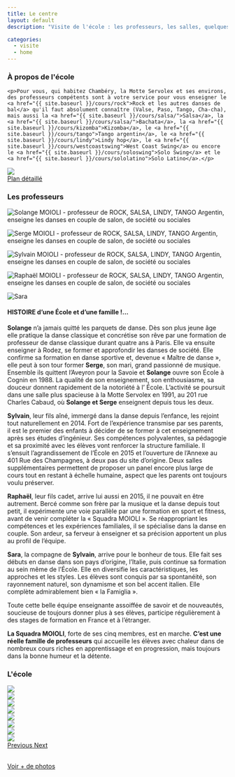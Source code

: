 ```yaml
---
title: Le centre
layout: default
description: "Visite de l'école : les professeurs, les salles, quelques photos"

categories:
  - visite
  - home
---
```


<div class="row">
  <div class="col-md-7">
    <h3>À propos de l'école</h3>

    <p>Pour vous, qui habitez Chambéry, la Motte Servolex et ses environs, des professeurs compétents sont à votre service pour vous enseigner le <a href="{{ site.baseurl }}/cours/rock">Rock et les autres danses de bal</a> qu'il faut absolument connaître (Valse, Paso, Tango, Cha-cha), mais aussi la <a href="{{ site.baseurl }}/cours/salsa/">Salsa</a>, la <a href="{{ site.baseurl }}/cours/salsa/">Bachata</a>, la <a href="{{ site.baseurl }}/cours/kizomba">Kizomba</a>, le <a href="{{ site.baseurl }}/cours/tango">Tango argentin</a>, le <a href="{{ site.baseurl }}/cours/lindy">Lindy hop</a>, le <a href="{{ site.baseurl }}/cours/westcoastswing">West Coast Swing</a> ou encore le <a href="{{ site.baseurl }}/cours/soloswing">Solo Swing</a> et le <a href="{{ site.baseurl }}/cours/sololatino">Solo Latino</a>.</p>
  </div>
  <div class="col-md-5 text-center">
    <a href="{{ site.baseurl }}/plan_acces/">
      <img src="{{ site.baseurl }}/images/plan.jpg" /><br/>
      <span class="fa fa-arrow-right"></span> Plan détaillé
    </a>
  </div>
</div>

<h3>Les professeurs</h3>

<div class="row justify-content-around">
  <div class="col-6 col-sm-4 col-md-2">
    <p class="text-center">
    <img src="{{ site.baseurl }}/images/solange.jpg" class="img-fluid center-block"
    alt="Solange MOIOLI - professeur de ROCK, SALSA, LINDY, TANGO Argentin, enseigne les danses en couple de salon, de société ou sociales">
    </p>
  </div>
  <div class="col-6 col-sm-4 col-md-2">
    <p class="text-center">
    <img src="{{ site.baseurl }}/images/serge.jpg" class="img-fluid center-block"
    alt="Serge MOIOLI - professeur de ROCK, SALSA, LINDY, TANGO Argentin, enseigne les danses en couple de salon, de société ou sociales">
    </p>
  </div>
  <div class="col-6 col-sm-4 col-md-2">
    <p class="text-center">
    <img src="{{ site.baseurl }}/images/sylvain.jpg" class="img-fluid center-block"
    alt="Sylvain MOIOLI - professeur de ROCK, SALSA, LINDY, TANGO Argentin, enseigne les danses en couple de salon, de société ou sociales">
    </p>
  </div>
  <div class="col-6 col-sm-4 col-md-2">
    <p class="text-center">
    <img src="{{ site.baseurl }}/images/raphael.jpg" class="img-fluid center-block"
    alt="Raphaël MOIOLI - professeur de ROCK, SALSA, LINDY, TANGO Argentin, enseigne les danses en couple de salon, de société ou sociales">
    </p>
  </div>
  <div class="col-6 col-sm-4 col-md-2">
    <p class="text-center">
    <img src="{{ site.baseurl }}/images/sara.jpg" class="img-fluid center-block"
    alt="Sara">
    </p>
  </div>
</div>
<div class="row">
  <div class="col">
  <h4>
  HISTOIRE d’une École et d’une famille !…
  </h4>

<div markdown="1">


**Solange** n’a jamais quitté les parquets de danse. Dès son plus jeune âge elle pratique la danse classique et concrétise son rêve par une formation de professeur de danse classique durant quatre ans à Paris.
Elle va ensuite enseigner à Rodez, se former et approfondir les danses de société. Elle confirme sa formation en danse sportive et, devenue « Maître de danse », elle peut à son tour former **Serge**, son mari, grand passionné de musique.
Ensemble ils quittent l’Aveyron pour la Savoie et **Solange** ouvre son École à Cognin en 1988. La qualité de son enseignement, son enthousiasme, sa douceur donnent rapidement de la notoriété à l’ École. L’activité se poursuit dans une salle plus spacieuse à la Motte Servolex en 1991, au 201 rue Charles Cabaud, où **Solange et Serge** enseignent depuis tous les deux.

**Sylvain**, leur fils aîné, immergé dans la danse depuis l’enfance, les rejoint tout naturellement en 2014. Fort de l’expérience transmise par ses parents, il est le premier des enfants à décider de se former à cet enseignement après ses études d’ingénieur. Ses compétences polyvalentes, sa pédagogie et sa proximité avec les élèves vont renforcer la structure familiale.
Il s’ensuit l’agrandissement de l’École en 2015 et l’ouverture de l’Annexe au 401 Rue des Champagnes, à deux pas du site d’origine. Deux salles supplémentaires permettent de proposer un panel encore plus large de cours tout en restant à échelle humaine, aspect que les parents ont toujours voulu préserver.

**Raphaël**, leur fils cadet, arrive lui aussi en 2015, il ne pouvait en être autrement. Bercé comme son frère par la musique et la danse depuis tout petit, il expérimente une voie parallèle par une formation en sport et fitness, avant de venir compléter la « Squadra MOIOLI ». Se réappropriant les compétences et les expériences familiales, il se spécialise dans la danse en couple. Son ardeur, sa ferveur à enseigner et sa précision apportent un plus au profil de l’équipe.

**Sara**, la compagne de **Sylvain**, arrive pour le bonheur de tous. Elle fait ses débuts en danse dans son pays d’origine, l’Italie, puis continue sa formation au sein même de l’École. Elle en diversifie les caractéristiques, les approches et les styles. Les élèves sont conquis par sa spontanéité, son rayonnement naturel, son dynamisme et son bel accent italien. Elle complète admirablement bien « la Famiglia ».

Toute cette belle équipe enseignante assoiffée de savoir et de nouveautés, soucieuse de toujours donner plus à ses élèves, participe régulièrement à des stages de formation en France et à l’étranger.

**La Squadra MOIOLI**, forte de ses cinq membres, est en marche.
**C’est une réelle famille de professeurs** qui accueille les élèves avec chaleur dans de nombreux cours riches en apprentissage et en progression, mais toujours dans la bonne humeur et la détente.
</div>
  </div>
</div>

<h3>L'école</h3>

<div id="carouselExampleControls" class="carousel slide" data-ride="carousel">
  <div class="carousel-inner">
    <div class="carousel-item active">
      <img class="d-block w-100" src="https://live.staticflickr.com/65535/48665668118_106fe73006_b.jpg">
    </div>
    <div class="carousel-item">
      <img class="d-block w-100" src="https://live.staticflickr.com/65535/48665667948_2a1b159f55_b.jpg">
    </div>
    <div class="carousel-item">
      <img class="d-block w-100" src="https://live.staticflickr.com/65535/48666168767_803ccbc009_b.jpg">
    </div>
    <div class="carousel-item">
      <img class="d-block w-100" src="https://live.staticflickr.com/65535/48666168477_5ac99859e5_b.jpg">
    </div>
    <div class="carousel-item">
      <img class="d-block w-100" src="https://live.staticflickr.com/65535/48666009716_d5ec2105a2_b.jpg">
    </div>
    <div class="carousel-item">
      <img class="d-block w-100" src="https://live.staticflickr.com/699/21316625506_f653ea691f_b.jpg">
    </div>
    <div class="carousel-item">
      <img class="d-block w-100" src="https://live.staticflickr.com/5776/20721788843_1c96a9dee0_b.jpg">
    </div>
    <div class="carousel-item">
      <img class="d-block w-100" src="https://live.staticflickr.com/5751/21332161552_962a1287ef_b.jpg">
    </div>
  </div>
  <a class="carousel-control-prev" href="#carouselExampleControls" role="button" data-slide="prev">
    <span class="carousel-control-prev-icon" aria-hidden="true"></span>
    <span class="sr-only">Previous</span>
  </a>
  <a class="carousel-control-next" href="#carouselExampleControls" role="button" data-slide="next">
    <span class="carousel-control-next-icon" aria-hidden="true"></span>
    <span class="sr-only">Next</span>
  </a>
</div>
<br>
<p class="text-center">
  <a href="https://www.flickr.com/photos/dansemoioli/albums/72157658097608498" target="_blank"
     class="btn btn-lg btn-primary">
    <span class="fa fa-arrow-right"></span>
    Voir + de photos
  </a>
</p>
